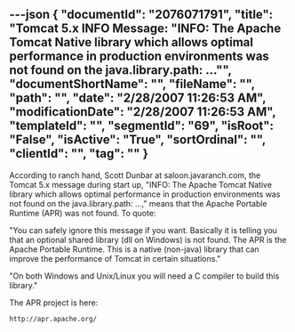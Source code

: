 ---json
{
  "documentId": "2076071791",
  "title": "Tomcat 5.x INFO Message: &quot;INFO: The Apache Tomcat Native library which allows optimal performance in production environments was not found on the java.library.path: ...&quot;",
  "documentShortName": "",
  "fileName": "",
  "path": "",
  "date": "2/28/2007 11:26:53 AM",
  "modificationDate": "2/28/2007 11:26:53 AM",
  "templateId": "",
  "segmentId": "69",
  "isRoot": "False",
  "isActive": "True",
  "sortOrdinal": "",
  "clientId": "",
  "tag": ""
}
---

According to ranch hand, Scott Dunbar at saloon.javaranch.com, the Tomcat 5.x message during start up, &quot;INFO: The Apache Tomcat Native library which allows optimal performance in production environments was not found on the java.library.path: ...,&quot; means that the Apache Portable Runtime (APR) was not found. To quote:

&quot;You can safely ignore this message if you want. Basically it is telling you that an optional shared library (dll on Windows) is not found. The APR is the Apache Portable Runtime. This is a native (non-java) library that can improve the performance of Tomcat in certain situations.&quot;

&quot;On both Windows and Unix/Linux you will need a C compiler to build this library.&quot;

The APR project is here:

    http://apr.apache.org/
